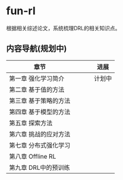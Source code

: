 # fun-rl

根据相关综述论文，系统梳理DRL的相关知识点。



## 内容导航(规划中)

| 章节                  |      |      |      | 进展   |
| --------------------- | ---- | ---- | ---- | ------ |
| 第一章 强化学习简介   |      |      |      | 计划中 |
| 第二章 基于值的方法   |      |      |      |        |
| 第三章 基于策略的方法 |      |      |      |        |
| 第四章 基于模型的方法 |      |      |      |        |
| 第五章 探索方法       |      |      |      |        |
| 第六章 挑战的应对方法 |      |      |      |        |
| 第七章 分布式强化学习 |      |      |      |        |
| 第八章 Offline RL     |      |      |      |        |
| 第九章 DRL中的预训练  |      |      |      |        |

